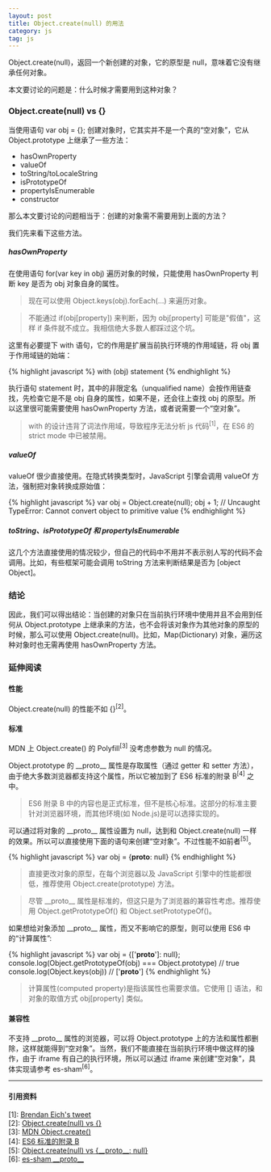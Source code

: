 ```yaml
---
layout: post
title: Object.create(null) 的用法
category: js
tag: js
---
```


Object.create(null)，返回一个新创建的对象，它的原型是 null，意味着它没有继承任何对象。

本文要讨论的问题是：什么时候才需要用到这种对象？

### Object.create(null) vs {}

当使用语句 var obj = {}; 创建对象时，它其实并不是一个真的“空对象”，它从 Object.prototype 上继承了一些方法：

  * hasOwnProperty
  * valueOf
  * toString/toLocaleString
  * isPrototypeOf
  * propertyIsEnumerable
  * constructor

那么本文要讨论的问题相当于：创建的对象需不需要用到上面的方法？

我们先来看下这些方法。

##### hasOwnProperty

在使用语句 for(var key in obj) 遍历对象的时候，只能使用 hasOwnProperty 判断 key 是否为 obj 对象自身的属性。

>现在可以使用 Object.keys(obj).forEach(...) 来遍历对象。

>不能通过 if(obj[property]) 来判断，因为 obj[property] 可能是"假值"，这样 if 条件就不成立。我相信绝大多数人都踩过这个坑。

这里有必要提下 with 语句，它的作用是扩展当前执行环境的作用域链，将 obj 置于作用域链的始端：

{% highlight javascript %}
with (obj)
  statement
{% endhighlight %}

执行语句 statement 时，其中的非限定名（unqualified name）会按作用链查找，先检查它是不是 obj 自身的属性，如果不是，还会往上查找 obj 的原型。所以这里很可能需要使用 hasOwnProperty 方法，或者说需要一个“空对象”。

>with 的设计违背了词法作用域，导致程序无法分析 js 代码<sup>\[1\]</sup>，在 ES6 的 strict mode 中已被禁用。

##### valueOf

valueOf 很少直接使用。在隐式转换类型时，JavaScript 引擎会调用 valueOf 方法，强制把对象转换成原始值：

{% highlight javascript %}
var obj = Object.create(null);
obj + 1;
// Uncaught TypeError: Cannot convert object to primitive value
{% endhighlight %}

##### toString、isPrototypeOf 和 propertyIsEnumerable

这几个方法直接使用的情况较少，但自己的代码中不用并不表示别人写的代码不会调用。比如，有些框架可能会调用 toString 方法来判断结果是否为 [object Object]。

### 结论

因此，我们可以得出结论：当创建的对象只在当前执行环境中使用并且不会用到任何从 Object.prototype 上继承来的方法，也不会将该对象作为其他对象的原型的时候，那么可以使用 Object.create(null)。比如，Map(Dictionary) 对象，遍历这种对象时也无需再使用 hasOwnProperty 方法。

### 延伸阅读

#### 性能

Object.create(null) 的性能不如 {}<sup>\[2\]</sup>。

#### 标准

MDN 上 Object.create() 的 Polyfill<sup>\[3\]</sup> 没考虑参数为 null 的情况。

Object.prototype 的 \_\_proto\_\_ 属性是存取属性（通过 getter 和 setter 方法），由于绝大多数浏览器都支持这个属性，所以它被加到了 ES6 标准的附录 B<sup>\[4\]</sup> 之中。

>ES6 附录 B 中的内容也是正式标准，但不是核心标准。这部分的标准主要针对浏览器环境，而其他环境(如 Node.js)是可以选择实现的。

可以通过将对象的 \_\_proto\_\_ 属性设置为 null，达到和 Object.create(null) 一样的效果。所以可以直接使用下面的语句来创建“空对象”。不过性能不如前者<sup>\[5\]</sup>。

{% highlight javascript %}
var obj = {__proto__: null}
{% endhighlight %}

>直接更改对象的原型，在每个浏览器以及 JavaScript 引擎中的性能都很低，推荐使用 Object.create(prototype) 方法。

>尽管 \_\_proto\_\_ 属性是标准的，但这只是为了浏览器的兼容性考虑。推荐使用 Object.getPrototypeOf() 和 Object.setPrototypeOf()。

如果想给对象添加 \_\_proto\_\_ 属性，而又不影响它的原型，则可以使用 ES6 中的“计算属性”:

{% highlight javascript %}
var obj = {['__proto__']: null};
console.log(Object.getPrototypeOf(obj) === Object.prototype) // true
console.log(Object.keys(obj)) // ['__proto__']
{% endhighlight %}

>计算属性(computed property)是指该属性也需要求值。它使用 [] 语法，和对象的取值方式 obj[property] 类似。

#### 兼容性

不支持 \_\_proto\_\_ 属性的浏览器，可以将 Object.prototype 上的方法和属性都删除，这样就能得到“空对象”。当然，我们不能直接在当前执行环境中做这样的操作，由于 iframe 有自己的执行环境，所以可以通过 iframe 来创建“空对象”，具体实现请参考 es-sham<sup>\[6\]</sup>。

---

#### 引用资料

\[1\]: [Brendan Eich's tweet](https://twitter.com//#!/BrendanEich/status/68001466471817216)<br/>
\[2\]: [Object.create(null) vs {}](https://jsperf.com/object-create-null-vs-literal/2)<br/>
\[3\]: [MDN Object.create()](https://developer.mozilla.org/en-US/docs/Web/JavaScript/Reference/Global_Objects/Object/create)<br/>
\[4\]: [ES6 标准的附录 B](http://www.ecma-international.org/ecma-262/6.0/#sec-additional-properties-of-the-object.prototype-object)<br/>
\[5\]: [Object.create(null) vs {\_\_proto\_\_: null}](https://jsperf.com/object-create-null-vs-literal/24)<br/>
\[6\]: [es-sham \_\_proto\_\_](https://github.com/es-shims/es5-shim/blob/master/es5-sham.js#LC195)

[1]: http://stackoverflow.com/questions/32262809/is-it-bad-practice-to-use-object-createnull-versus
[2]: http://ferrante.pl/frontend/javascript/objectcreate-history-and-memory-leaks/
[3]: http://javascript.crockford.com/prototypal.html
[4]: http://www.devthought.com/2012/01/18/an-object-is-not-a-hash/
[5]: http://www.2ality.com/2012/01/objects-as-maps.html
[6]: http://hax.iteye.com/blog/1663476
[7]: https://www.nczonline.net/blog/2008/07/10/naked-javascript-objects/
